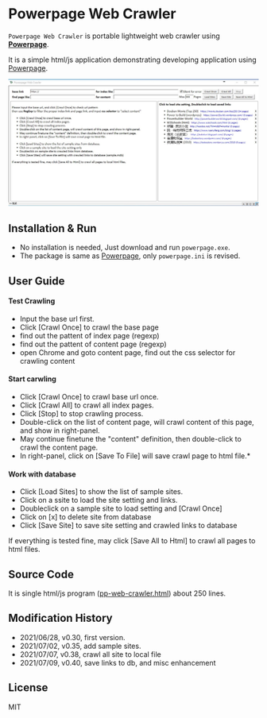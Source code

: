 # Powerpage Web Crawler

``Powerpage Web Crawler`` is portable lightweight web crawler using [**Powerpage**](https://github.com/casualwriter/powerpage). 
 
It is a simple html/js application demonstrating developing application using [Powerpage](https://github.com/casualwriter/powerpage). 

![](powerpage-web-crawler.jpg)

## Installation & Run

* No installation is needed, Just download and run ``powerpage.exe``.
* The package is same as [Powerpage](https://github.com/casualwriter/powerpage), only ``powerpage.ini`` is revised.

## User Guide

#### Test Crawling

* Input the base url first.
* Click [Crawl Once] to crawl the base page 
* find out the pattent of index page (regexp)
* find out the pattent of content page (regexp)
* open Chrome and goto content page, find out the css selector for crawling content

#### Start carwling

* Click [Crawl Once] to crawl base url once.
* Click [Crawl All] to crawl all index pages.
* Click [Stop] to stop crawling process.
* Double-click on the list of content page, will crawl content of this page, and show in right-panel.
* May continue finetune the "content" definition, then double-click to crawl the content page.
* In right-panel, click on [Save To File] will save crawl page to html file.* 

#### Work with database

* Click [Load Sites] to show the list of sample sites.
* Click on a ssite to load the site setting and links.
* Doubleclick on a sample site to load setting and [Crawl Once]
* Click on [x] to delete site from database
* Click [Save Site] to save site setting and crawled links to database

If everything is tested fine, may click [Save All to Html] to crawl all pages to html files.


## Source Code

It is single html/js program ([pp-web-crawler.html](source/pp-web-crawler.html)) about 250 lines. 

## Modification History

* 2021/06/28, v0.30, first version.
* 2021/07/02, v0.35, add sample sites.
* 2021/07/07, v0.38, crawl all site to local file
* 2021/07/09, v0.40, save links to db, and misc enhancement

## License

MIT
